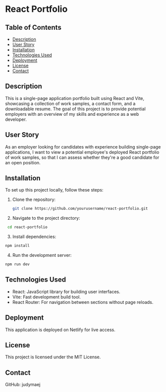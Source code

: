 # React Portfolio

## Table of Contents

- [Description](#description)
- [User Story](#user-story)
- [Installation](#installation)
- [Technologies Used](#technologies-used)
- [Deployment](#deployment)
- [License](#license)
- [Contact](#contact)

## Description

This is a single-page application portfolio built using React and Vite, showcasing a collection of work samples, a contact form, and a downloadable resume. The goal of this project is to provide potential employers with an overview of my skills and experience as a web developer.

## User Story

As an employer looking for candidates with experience building single-page applications, I want to view a potential employee's deployed React portfolio of work samples, so that I can assess whether they're a good candidate for an open position.

## Installation

To set up this project locally, follow these steps:

1. Clone the repository:
   ```bash
   git clone https://github.com/yourusername/react-portfolio.git
   ```
2. Navigate to the project directory:

```bash
 cd react-portfolio
```

3. Install dependencies:

```bash
npm install
```

4. Run the development server:

```bash
npm run dev
```

## Technologies Used

- React: JavaScript library for building user interfaces.
- Vite: Fast development build tool.
- React Router: For navigation between sections without page reloads.

## Deployment

This application is deployed on Netlify for live access.

## License

This project is licensed under the MIT License.

## Contact

GitHub: judymaej
